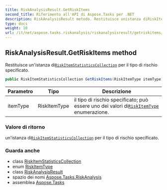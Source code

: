 ```yaml
---
title: RiskAnalysisResult.GetRiskItems
second_title: Riferimento all'API di Aspose.Tasks per .NET
description: RiskAnalysisResult metodo. Restituisce unistanza diRiskItemStatisticsCollection per il tipo di rischio specificato.
type: docs
weight: 10
url: /it/net/aspose.tasks.riskanalysis/riskanalysisresult/getriskitems/
---
```

## RiskAnalysisResult.GetRiskItems method

Restituisce un'istanza di[`RiskItemStatisticsCollection`](../../riskitemstatisticscollection/) per il tipo di rischio specificato.

```csharp
public RiskItemStatisticsCollection GetRiskItems(RiskItemType itemType)
```

| Parametro | Tipo | Descrizione |
| --- | --- | --- |
| itemType | RiskItemType | il tipo di rischio specificato; può essere uno dei valori di[`RiskItemType`](../../riskitemtype/) enumerazione. |

### Valore di ritorno

un'istanza di[`RiskItemStatisticsCollection`](../../riskitemstatisticscollection/) per il tipo di rischio specificato.

### Guarda anche

* class [RiskItemStatisticsCollection](../../riskitemstatisticscollection/)
* enum [RiskItemType](../../riskitemtype/)
* class [RiskAnalysisResult](../)
* spazio dei nomi [Aspose.Tasks.RiskAnalysis](../../riskanalysisresult/)
* assemblea [Aspose.Tasks](../../../)


